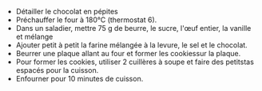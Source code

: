- Détailler le chocolat en pépites
- Préchauffer le four à 180°C (thermostat 6).
- Dans un saladier, mettre 75 g de beurre, le sucre, l'œuf entier, la vanille et mélange
- Ajouter petit à petit la farine mélangée à la levure, le sel et le chocolat.
- Beurrer une plaque allant au four et former les cookiessur la plaque.
- Pour former les cookies, utiliser 2 cuillères à soupe et faire des petitstas espacés pour la cuisson.
- Enfourner pour 10 minutes de cuisson.